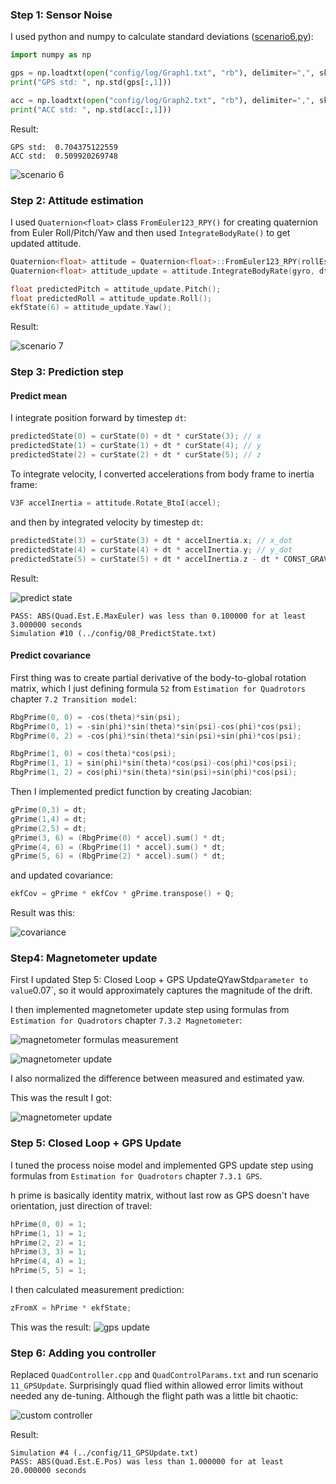 ### Step 1: Sensor Noise ###

I used python and numpy to calculate standard deviations ([scenario6.py](scenario6.py)):

```python
import numpy as np

gps = np.loadtxt(open("config/log/Graph1.txt", "rb"), delimiter=",", skiprows=1, dtype='Float64')
print("GPS std: ", np.std(gps[:,1]))

acc = np.loadtxt(open("config/log/Graph2.txt", "rb"), delimiter=",", skiprows=1, dtype='Float64')
print("ACC std: ", np.std(acc[:,1]))
```

Result:
```
GPS std:  0.704375122559
ACC std:  0.509920269748
```

![scenario 6](./images/Scenario6.png)

### Step 2: Attitude estimation ###

I used `Quaternion<float>` class `FromEuler123_RPY()` for creating quaternion from Euler Roll/Pitch/Yaw
and then used `IntegrateBodyRate()` to get updated attitude.

```c++
Quaternion<float> attitude = Quaternion<float>::FromEuler123_RPY(rollEst, pitchEst, ekfState(6));
Quaternion<float> attitude_update = attitude.IntegrateBodyRate(gyro, dtIMU);

float predictedPitch = attitude_update.Pitch();
float predictedRoll = attitude_update.Roll();
ekfState(6) = attitude_update.Yaw();
```

Result:

![scenario 7](./images/Scenario7.png)

### Step 3: Prediction step

#### Predict mean ####

I integrate position forward by timestep `dt`:

```c++
predictedState(0) = curState(0) + dt * curState(3); // x
predictedState(1) = curState(1) + dt * curState(4); // y
predictedState(2) = curState(2) + dt * curState(5); // z
```

To integrate velocity, I converted accelerations from body frame to inertia frame:
```c++
V3F accelInertia = attitude.Rotate_BtoI(accel);
```

and then by integrated velocity by timestep `dt`:
```c++
predictedState(3) = curState(3) + dt * accelInertia.x; // x_dot
predictedState(4) = curState(4) + dt * accelInertia.y; // y_dot
predictedState(5) = curState(5) + dt * accelInertia.z - dt * CONST_GRAVITY; // z_dot
```

Result:

![predict state](./images/predict_state.png)

```
PASS: ABS(Quad.Est.E.MaxEuler) was less than 0.100000 for at least 3.000000 seconds
Simulation #10 (../config/08_PredictState.txt)
```

#### Predict covariance ####

First thing was to create partial derivative of the body-to-global rotation matrix, which I just
defining formula `52` from `Estimation for Quadrotors` chapter `7.2 Transition model`:
```c++
RbgPrime(0, 0) = -cos(theta)*sin(psi);
RbgPrime(0, 1) = -sin(phi)*sin(theta)*sin(psi)-cos(phi)*cos(psi);
RbgPrime(0, 2) = -cos(phi)*sin(theta)*sin(psi)+sin(phi)*cos(psi);

RbgPrime(1, 0) = cos(theta)*cos(psi);
RbgPrime(1, 1) = sin(phi)*sin(theta)*cos(psi)-cos(phi)*cos(psi);
RbgPrime(1, 2) = cos(phi)*sin(theta)*sin(psi)+sin(phi)*cos(psi);
```

Then I implemented predict function by creating Jacobian:
```c++
gPrime(0,3) = dt;
gPrime(1,4) = dt;
gPrime(2,5) = dt;
gPrime(3, 6) = (RbgPrime(0) * accel).sum() * dt;
gPrime(4, 6) = (RbgPrime(1) * accel).sum() * dt;
gPrime(5, 6) = (RbgPrime(2) * accel).sum() * dt;
```

and updated covariance:
```c++
ekfCov = gPrime * ekfCov * gPrime.transpose() + Q;
```

Result was this:

![covariance](./images/covariance.png)

### Step4: Magnetometer update ###

First I updated Step 5: Closed Loop + GPS UpdateQYawStd` parameter to value `0.07`, so it would approximately captures the magnitude of the drift.

I then implemented magnetometer update step using formulas from `Estimation for Quadrotors` chapter `7.3.2 Magnetometer`:

![magnetometer formulas measurement](./images/magnetometer-formulas1.png)

![magnetometer update](./images/magnetometer-formulas2.png)

I also normalized the difference between measured and estimated yaw. 

This was the result I got:

![magnetometer update](./images/magnetometer.png)

### Step 5: Closed Loop + GPS Update ###

I tuned the process noise model and implemented GPS update step using formulas from `Estimation for Quadrotors` chapter `7.3.1 GPS`.

h prime is basically identity matrix, without last row as GPS doesn't have orientation, just direction of travel:

```c++
hPrime(0, 0) = 1;
hPrime(1, 1) = 1;
hPrime(2, 2) = 1;
hPrime(3, 3) = 1;
hPrime(4, 4) = 1;
hPrime(5, 5) = 1;
```

I then calculated measurement prediction:

```c++
zFromX = hPrime * ekfState;
```

This was the result:
![gps update](./images/gps-update.png)

### Step 6: Adding you controller

Replaced `QuadController.cpp` and `QuadControlParams.txt` and run scenario `11_GPSUpdate`. Surprisingly quad flied within 
allowed error limits without needed any de-tuning. Although the flight path was a little bit chaotic:


![custom controller](./images/custom-controller.png)

Result:

```
Simulation #4 (../config/11_GPSUpdate.txt)
PASS: ABS(Quad.Est.E.Pos) was less than 1.000000 for at least 20.000000 seconds
```